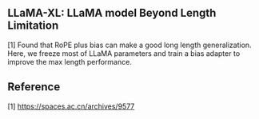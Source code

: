 ## LLaMA-XL: LLaMA model Beyond Length Limitation 

[1] Found that RoPE plus bias can make a good long length generalization. Here, we freeze most of LLaMA parameters and train a bias adapter to improve the max length performance. 



## Reference 
[1] https://spaces.ac.cn/archives/9577 

